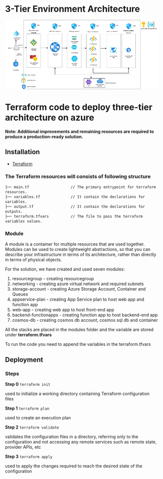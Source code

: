 # 3-Tier Environment Architecture

![Enviornment](./challenge1_new.jpg)


# Terraform code to deploy three-tier architecture on azure
#### Note: Additional improvements and remaining resources are required to produce a production-ready solution.

## Installation
- [Terraform](https://www.terraform.io/downloads.html)

### The Terraform resources will consists of following structure



```
├── main.tf                   // The primary entrypoint for terraform resources.
├── variables.tf              // It contain the declarations for variables.
├── output.tf                 // It contain the declarations for outputs.
├── terraform.tfvars          // The file to pass the terraform variables values.
```
### Module

A module is a container for multiple resources that are used together. Modules can be used to create lightweight abstractions, so that you can describe your infrastructure in terms of its architecture, rather than directly in terms of physical objects.

For the solution, we have created and used seven modules:
1. resourcegroup        - creating resourcegroup
2. networking           - creating azure virtual network and required subnets
3. storage-account      - creating Azure Storage Account, Container and Queues
4. appservice-plan      - creating App Service plan to host web app and function app
5. web-app              - creating web app to host front-end app
6. backend-functionapps - creating function app to host backend-end app
7. cosmos-db            - creating cosmos db account, cosmos sql db and container

All the stacks are placed in the modules folder and the variable are stored under **terraform.tfvars**

To run the code you need to append the variables in the terraform.tfvars

## Deployment

### Steps

**Step 0** `terraform init`

used to initialize a working directory containing Terraform configuration files

**Step 1** `terraform plan`

used to create an execution plan

**Step 2** `terraform validate`

validates the configuration files in a directory, referring only to the configuration and not accessing any remote services such as remote state, provider APIs, etc

**Step 3** `terraform apply`

used to apply the changes required to reach the desired state of the configuration
